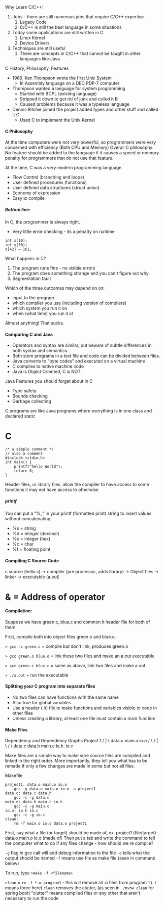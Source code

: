 Why Learn C/C++:
1. Jobs - there are still numerous jobs that require C/C++ expertise
	1. Legacy Code
	2. C/C++ is still the best language in some situations
2. Today some applications are still written in C
	1. Linux Kernel
	2. Device Drivers
3. Techniques are still useful
	1. There are concepts in C/C++ that cannot be taught in other languages like Java

C History, Philosophy, Features
- 1969, Ken Thompson wrote the first Unix System
	- In Assembly language on a DEC PDP-7 computer
- Thompson wanted a language for system programming
	- Started with BCPL (existing language)
	- Stripped it down to get rid of junk and called it B
	- Caused problems because it was a typeless language
- Dennis Ritchie joined the project added types and other stuff and called it C.
	- Used C to implement the Unix Kernel

#### C Philosophy
At the time computers were not very powerful, so programmers were very concerned with efficiency (Both CPU and Memory)
Overall C philosophy: No feature should be added to the language if it causes a speed or memory penalty for programmers that do not use that feature.

At the time, C was a very modern programming language. 
- Flow Control (branching and loops)
- User defined procedures (functions)
- User defined data structures (struct union)
- Economy of expression
- Easy to compile

##### Bottom line:
In C, the programmer is always right.
- Very little error checking - its a penalty on runtime

```
int x[10];
int y[50];
x[42] = 101;
```
What happens in C?
1. The program runs fine - no visible errors
2. The program does something strange and you can't figure out why
3. Segmentation fault

Which of the three outcomes may depend on on:
- input to the program
- which compiler you use (including version of compilers)
- which system you run it on
- when (what time) you run it at

Almost anything! That sucks.

#### Comparing C and Java
- Operators and syntax are similar, but beware of subtle differences in both syntax and semantics.
- Both store programs in a text file and code can be divided between files.
- Java converts to "byte codes" and executed on a virtual machine
- C compiles to native machine code
- Java is Object Oriented, C is NOT

Java Features you should forget about in C
- Type safety
- Bounds checking
- Garbage collecting

C programs are like Java programs where everything is in one class and declared static

# C
```
/* a simple comment */
// also a comment
#include <stdio.h>
int main() {
	printf("hello World");
	return 0;
}
```

Header files, or library files, allow the compiler to have access to some functions it may not have access to otherwise

##### printf
You can put a "%\_" in your printf (formatted print) string to insert values without concatenating
- %s = string
- %d = integer (decimal)
- %x = integer (hex)
- %c = char
- %f = floating point

#### Compiling C Source Code
c source (hello.c) $\rightarrow$ compiler (pre processor, adds library) $\rightarrow$ Object files $\rightarrow$ linker $\rightarrow$ executable (a.out)

# & = Address of operator

#### Compilation:
Suppose we have green.c, blue.c and common.h header file for both of them.

First, compile both into object files green.o and blue.o.

`> gcc -c green.c` = compile but don't link, produces green.o

`> gcc green.o blue.o` = link these two files and make an a.out executable

`> gcc green.c blue.c` = same as above, link two files and make a.out

`> ./a.out` = run the executable

#### Splitting your C program into separate files
- No two files can have functions with the same name
- Also true for global variables
- Use a header (.h) file to make functions and variables visible to code in other files
- Unless creating a library, at least one file must contain a main function

#### Make Files
Dependency and Dependency Graphs
		        Project 1
		/                |                \\
	data.o         main.o         io.o
	/       \\      /      |       \\      /    \\
data.c  data.h   main.c    io.h.       io.c

Make files are a simple way to make sure source files are compiled and linked in the right order.
More importantly, they tell you what has to be remade if only a few changes are made in some but not all files.

Makefile
```
project1: data.o main.o io.o
	gcc -g data.o main.o io.o -o project1
data.o: data.c data.h
	gcc -c -g data.c
main.o: data.h main.c io.h
	gcc -c -g main.c
io.o: io.h io.c
	gcc -c -g io.c
clean:
	rm -f main.o io.o data.o project1
```
First, say what a file (or target) should be made of, ex. project1 (file/target) : data.o main.o io.o (made of)
Then put a tab and write the command to tell the computer what to do if any files change - how should we re compile?

`-g` flag in gcc call will add debug information to the file
`-o` tells what the output should be named
`-f` means use file as make file (seen in command below)

To run, type `>make -f <filename>`

`clean` = `rm -f *.o program1` - this will remove all .o files from program 1
(`-f` means force here)
`clean` removes the clutter, (as seen in `./mvnw clean` for spring boot) 
	"clutter" means compiled files or any other that aren't necessary to run the code
